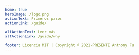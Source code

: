 ```yaml
---
home: true
heroImage: /logo.png
actionText: Primeros pasos
actionLink: /guide/

altActionText: Leer más
altActionLink: /guide/why

footer: Licencia MIT | Copyright © 2021-PRESENTE Anthony Fu
---
```

